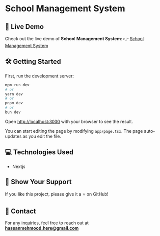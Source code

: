 # School Management System

## 🚀 Live Demo
Check out the live demo of **School Management System**: 👉 [School Management System](https://school-management-system-gamma-vert.vercel.app/)

## 🛠️ Getting Started
First, run the development server:

```bash
npm run dev
# or
yarn dev
# or
pnpm dev
# or
bun dev
```

Open [http://localhost:3000](http://localhost:3000) with your browser to see the result.

You can start editing the page by modifying `app/page.tsx`. The page auto-updates as you edit the file.

## 💻 Technologies Used
- Nextjs

## 🌟 Show Your Support
  If you like this project, please give it a ⭐ on GitHub!

## 📧 Contact
For any inquiries, feel free to reach out at **hassanmehmood.here@gmail.com**
